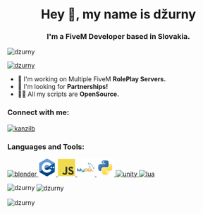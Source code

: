 <h1 align="center">Hey 👋, my name is džurny</h1>
<h3 align="center">I'm a FiveM Developer based in Slovakia.</h3>

<p align="left">
  <img src="https://komarev.com/ghpvc/?username=dzurny&label=Profile%20views&color=0e75b6&style=flat" alt="dzurny" />
</p>

<p align="left">
  <a href="https://github.com/ryo-ma/github-profile-trophy">
    <img src="https://github-profile-trophy.vercel.app/?username=dzurny&theme=onedark&margin-w=15" alt="dzurny" />
  </a>
</p>

- 📄 I'm working on Multiple FiveM **RolePlay Servers.**
- 🤝 I'm looking for **Partnerships!**
- 👨‍💻 All my scripts are **OpenSource.**

<h3 align="left">Connect with me:</h3>
<p align="left">
  <a href="https://instagram.com/kanzilb" target="blank">
    <img align="center" src="https://raw.githubusercontent.com/rahuldkjain/github-profile-readme-generator/master/src/images/icons/Social/instagram.svg" alt="kanzilb" height="30" width="40" />
  </a>
</p>

<h3 align="left">Languages and Tools:</h3>
<p align="left">
  <a href="https://www.blender.org/" target="_blank" rel="noreferrer">
    <img src="https://download.blender.org/branding/community/blender_community_badge_white.svg" alt="blender" width="40" height="40"/>
  </a>
  <a href="https://www.w3schools.com/cpp/" target="_blank" rel="noreferrer">
    <img src="https://raw.githubusercontent.com/devicons/devicon/master/icons/cplusplus/cplusplus-original.svg" alt="cplusplus" width="40" height="40"/>
  </a>
  <a href="https://developer.mozilla.org/en-US/docs/Web/JavaScript" target="_blank" rel="noreferrer">
    <img src="https://raw.githubusercontent.com/devicons/devicon/master/icons/javascript/javascript-original.svg" alt="javascript" width="40" height="40"/>
  </a>
  <a href="https://www.mysql.com/" target="_blank" rel="noreferrer">
    <img src="https://raw.githubusercontent.com/devicons/devicon/master/icons/mysql/mysql-original-wordmark.svg" alt="mysql" width="40" height="40"/>
  </a>
  <a href="https://www.python.org" target="_blank" rel="noreferrer">
    <img src="https://raw.githubusercontent.com/devicons/devicon/master/icons/python/python-original.svg" alt="python" width="40" height="40"/>
  </a>
  <a href="https://unity.com/" target="_blank" rel="noreferrer">
    <img src="https://www.vectorlogo.zone/logos/unity3d/unity3d-icon.svg" alt="unity" width="40" height="40"/>
  </a>
  <a href="https://www.lua.org/" target="_blank" rel="noreferrer">
    <img src="https://www.lua.org/images/lua-logo.gif" alt="lua" width="40" height="40"/>
  </a>
</p>

<p>
  <img align="left" src="https://github-readme-stats.vercel.app/api/top-langs?username=dzurny&show_icons=true&locale=en&layout=compact&theme=dark" alt="dzurny" />
</p>

<p>&nbsp;<img align="center" src="https://github-readme-stats.vercel.app/api?username=dzurny&show_icons=true&locale=en&theme=dark" alt="dzurny" /></p>

<p><img align="center" src="https://github-readme-streak-stats.herokuapp.com/?user=dzurny&theme=dark" alt="dzurny" /></p>
